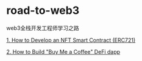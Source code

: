 # road-to-web3
web3全栈开发工程师学习之路

[1. How to Develop an NFT Smart Contract (ERC721)]()

[2. How to Build "Buy Me a Coffee" DeFi dapp](https://github.com/chenym1992/road-to-web3/tree/main/2.%20How%20to%20Build%20%22Buy%20Me%20a%20Coffee%22%20DeFi%20dapp)